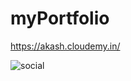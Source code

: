 ﻿# myPortfolio

https://akash.cloudemy.in/

![social](https://github.com/theRockAkash/myPortfolio/assets/121936065/edf1812a-cd54-434b-899b-299589934651)

